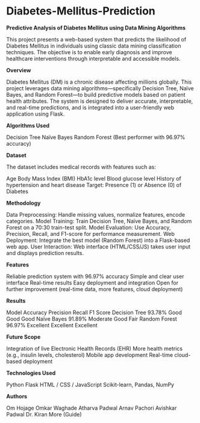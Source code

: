 # Diabetes-Mellitus-Prediction

**Predictive Analysis of Diabetes Mellitus using Data Mining Algorithms**

This project presents a web-based system that predicts the likelihood of Diabetes Mellitus in individuals using classic data mining classification techniques. The objective is to enable early diagnosis and improve healthcare interventions through interpretable and accessible models.

**Overview**

Diabetes Mellitus (DM) is a chronic disease affecting millions globally. This project leverages data mining algorithms—specifically Decision Tree, Naïve Bayes, and Random Forest—to build predictive models based on patient health attributes. The system is designed to deliver accurate, interpretable, and real-time predictions, and is integrated into a user-friendly web application using Flask.

**Algorithms Used**

Decision Tree
Naïve Bayes
Random Forest (Best performer with 96.97% accuracy)

**Dataset**

The dataset includes medical records with features such as:

Age
Body Mass Index (BMI)
HbA1c level
Blood glucose level
History of hypertension and heart disease
Target: Presence (1) or Absence (0) of Diabetes

**Methodology**

Data Preprocessing: Handle missing values, normalize features, encode categories.
Model Training: Train Decision Tree, Naïve Bayes, and Random Forest on a 70:30 train-test split.
Model Evaluation: Use Accuracy, Precision, Recall, and F1-score for performance measurement.
Web Deployment: Integrate the best model (Random Forest) into a Flask-based web app.
User Interaction: Web interface (HTML/CSS/JS) takes user input and displays prediction results.

**Features**

Reliable prediction system with 96.97% accuracy
Simple and clear user interface
Real-time results
Easy deployment and integration
Open for further improvement (real-time data, more features, cloud deployment)

**Results**

Model	            Accuracy	    Precision	     Recall	      F1 Score
Decision Tree	     93.78%    	    Good	        Good	        Good
Naïve Bayes	       91.89%	       Moderate	      Good	        Fair
Random Forest	     96.97%	      Excellent	    Excellent	    Excellent

**Future Scope**

Integration of live Electronic Health Records (EHR)
More health metrics (e.g., insulin levels, cholesterol)
Mobile app development
Real-time cloud-based deployment

**Technologies Used**

Python
Flask
HTML / CSS / JavaScript
Scikit-learn, Pandas, NumPy

**Authors**

Om Hojage
Omkar Waghade
Atharva Padwal
Arnav Pachori
Avishkar Padwal
Dr. Kiran More (Guide)
